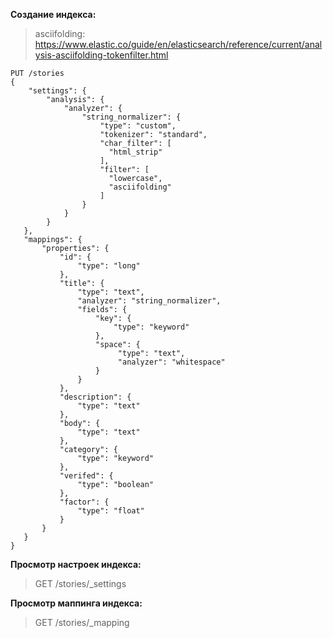 __Создание индекса:__

>asciifolding: https://www.elastic.co/guide/en/elasticsearch/reference/current/analysis-asciifolding-tokenfilter.html
```
PUT /stories
{
    "settings": {
        "analysis": {
            "analyzer": {
                "string_normalizer": {
                    "type": "custom",
                    "tokenizer": "standard",
                    "char_filter": [
                      "html_strip"
                    ],
                    "filter": [
                      "lowercase",
                      "asciifolding"
                    ]
                }
            }
        }
   },
   "mappings": {
       "properties": {
           "id": {
               "type": "long"
           },
           "title": {
               "type": "text",
               "analyzer": "string_normalizer",
               "fields": {
                   "key": {
                       "type": "keyword"
                   },
                   "space": {
                        "type": "text",
                        "analyzer": "whitespace"
                   }
               }
           },
           "description": {
               "type": "text"
           },
           "body": {
               "type": "text"
           },
           "category": {
               "type": "keyword"
           },
           "verifed": {
               "type": "boolean"
           },
           "factor": {
               "type": "float"
           }
       }
   }
}
```

__Просмотр настроек индекса:__
>GET /stories/_settings

__Просмотр маппинга индекса:__
>GET /stories/_mapping